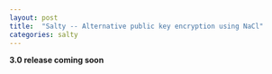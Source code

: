 ```yaml
---
layout: post
title:  "Salty -- Alternative public key encryption using NaCl"
categories: salty
---
```


__3.0 release coming soon__
